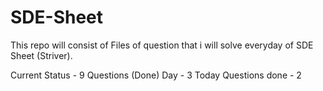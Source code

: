 # SDE-Sheet

This repo will consist of Files of question that i will solve everyday of SDE Sheet (Striver).

Current Status - 9 Questions (Done)
Day - 3
Today Questions done - 2
